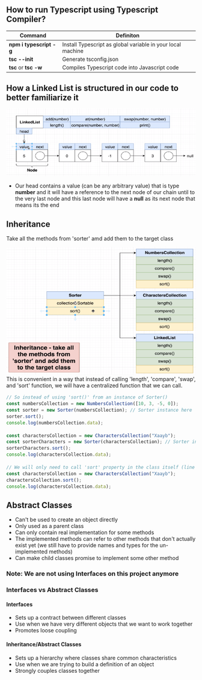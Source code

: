 ## How to run Typescript using Typescript Compiler?

| Command                 | Definiton                                                   |
| ----------------------- | ----------------------------------------------------------- |
| **npm i typescript -g** | Install Typescript as global variable in your local machine |
| **tsc --init**          | Generate tsconfig.json                                      |
| **tsc** or **tsc -w**   | Compiles Typescript code into Javascript code               |

## How a Linked List is structured in our code to better familiarize it

![Linked List Structure](images/LinkedList.png)

- Our head contains a value (can be any arbitrary value) that is type **number** and it will have a reference to the next node of our chain until to the very last node and this last node will have a **null** as its next node that means its the end

## Inheritance

Take all the methods from 'sorter' amd add them to the target class

![Adding Inheritance to Multiple Class (Parent Class to Child Class)](images/SorterParentClass.png)
This is convenient in a way that instead of calling 'length', 'compare', 'swap', and 'sort' function, we will have a centralized function that we can call.

```javascript
// So instead of using 'sort()' from an instance of Sorter()
const numbersCollection = new NumbersCollection([10, 3, -5, 0]);
const sorter = new Sorter(numbersCollection); // Sorter instance here
sorter.sort();
console.log(numbersCollection.data);

const charactersCollection = new CharactersCollection("Xaayb");
const sorterCharacters = new Sorter(charactersCollection); // Sorter instance here as well
sorterCharacters.sort();
console.log(charactersCollection.data);

// We will only need to call 'sort' property in the class itself (line 36)
const charactersCollection = new CharactersCollection("Xaayb");
charactersCollection.sort();
console.log(charactersCollection.data);
```

## Abstract Classes

- Can't be used to create an object directly
- Only used as a parent class
- Can only contain real implementation for some methods
- The implemented methods can refer to other methods that don't actually exist yet (we still have to provide names and types for the un-implemented methods)
- Can make child classes promise to implement some other method

### Note: We are not using Interfaces on this project anymore

### Interfaces vs Abstract Classes

#### Interfaces

- Sets up a contract between different classes
- Use when we have very different objects that we want to work together
- Promotes loose coupling

#### Inheritance/Abstract Classes

- Sets up a hierarchy where classes share common characteristics
- Use when we are trying to build a definition of an object
- Strongly couples classes together
